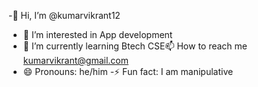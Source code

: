-👋 Hi, I’m @kumarvikrant12
- 👀 I’m interested in App development 
- 🌱 I’m currently learning Btech CSE📫 How to reach me kumarvikrant@gmail.com
- 😄 Pronouns: he/him
-⚡ Fun fact: I am manipulative 

<!---
kumarvikrant12/kumarvikrant12 is a ✨ special ✨ repository because its `README.md` (this file) appears on your GitHub profile.
You can click the Preview link to take a look at your changes.
--->
